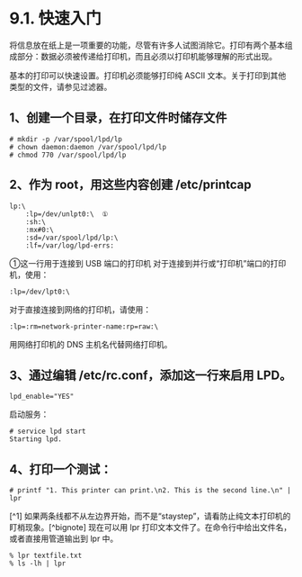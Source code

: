 # 9.1. 快速入门

将信息放在纸上是一项重要的功能，尽管有许多人试图消除它。打印有两个基本组成部分：数据必须被传递给打印机，而且必须以打印机能够理解的形式出现。

基本的打印可以快速设置。打印机必须能够打印纯 ASCII 文本。关于打印到其他类型的文件，请参见过滤器。

## 1、创建一个目录，在打印文件时储存文件
```
# mkdir -p /var/spool/lpd/lp
# chown daemon:daemon /var/spool/lpd/lp
# chmod 770 /var/spool/lpd/lp
```
## 2、作为 root，用这些内容创建 /etc/printcap
```
lp:\
	:lp=/dev/unlpt0:\  ①
	:sh:\
	:mx#0:\
	:sd=/var/spool/lpd/lp:\
	:lf=/var/log/lpd-errs:

```
①这一行用于连接到 USB 端口的打印机
对于连接到并行或“打印机”端口的打印机，使用：
```
:lp=/dev/lpt0:\
```
对于直接连接到网络的打印机，请使用：
```
:lp=:rm=network-printer-name:rp=raw:\
```
用网络打印机的 DNS 主机名代替网络打印机。

## 3、通过编辑 /etc/rc.conf，添加这一行来启用 LPD。
```
lpd_enable="YES"
```
启动服务：
```
# service lpd start
Starting lpd.
```

## 4、打印一个测试：
```
# printf "1. This printer can print.\n2. This is the second line.\n" | lpr
```
[^1] 如果两条线都不从左边界开始，而不是“staystep”，请看防止纯文本打印机的盯梢现象。[^bignote]
现在可以用 lpr 打印文本文件了。在命令行中给出文件名，或者直接用管道输出到 lpr 中。
```
% lpr textfile.txt
% ls -lh | lpr
```
